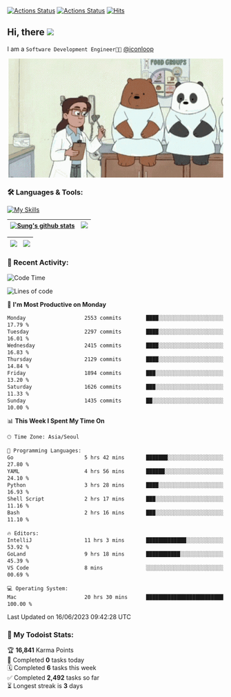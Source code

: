 
[![Actions Status](https://github.com/ddok2/ddok2/workflows/Todoist%20Readme/badge.svg)](https://github.com/ddok2/ddok2/actions)
[![Actions Status](https://github.com/ddok2/ddok2/workflows/wakatime-stats/badge.svg)](https://github.com/ddok2/ddok2/actions)
[![Hits](https://hits.seeyoufarm.com/api/count/incr/badge.svg?url=https%3A%2F%2Fgithub.com%2Fddok2&count_bg=%23FF9595&title_bg=%23555555&icon=github.svg&icon_color=%23FFFFFF&title=hits&edge_flat=false)](https://hits.seeyoufarm.com)

<!-- ![visitors](https://visitor-badge.laobi.icu/badge?page_id=ddok2.ddok2) -->
## Hi, there <img src="https://raw.githubusercontent.com/MartinHeinz/MartinHeinz/master/wave.gif" width="3%">

I am a `Software Development Engineer🧑‍💻` [@iconloop](https://github.com/iconloop)


<p align="center">
    <img align="center" alt="GIF" src="img/debugging.gif" />
</p>


### 🛠 Languages & Tools:

[![My Skills](https://skillicons.dev/icons?i=go,js,ts,py,express,react,svelte,jquery,pug,mongodb,mysql,redis,aws,docker,kubernetes)](https://skillicons.dev)


| <a href="https://github-readme-stats.vercel.app/api?username=ddok2&show_icons=true&include_all_commits=true&count_private=true&theme=buefy&hide_border=true"><img align="center" src="https://github-readme-stats.vercel.app/api?username=ddok2&show_icons=true&include_all_commits=true&count_private=true&theme=buefy&hide_border=true" alt="Sung's github stats" /></a> | <a href="https://github.com/ddok2"><img src="http://github-readme-streak-stats.herokuapp.com?user=ddok2&hide_border=true" /></a> |
| ------------- |------------- |


| <a href="https://github.com/ddok2"><img align="center" src="https://github-readme-stats.vercel.app/api/top-langs/?username=ddok2&theme=buefy&hide=html,css&hide_border=true" /></a> | <a href="https://github.com/ddok2"><img align="center" src="https://activity-graph.herokuapp.com/graph?username=ddok2&theme=github&hide_border=true" height="250" /></a> |
| ------------- |--------------------------------------------------------------------------------------------------------------------------------------------------------------------------|


<!-- <details open>
    <summary>📈 My GitHub Stats</summary>
    <p align="center">
        <a href="https://github.com/ddok2">
            <img align="center" src="https://github-readme-stats.vercel.app/api?username=ddok2&show_icons=true&include_all_commits=true&count_private=true&theme=buefy&hide_border=true" alt="Sung's github stats" />
        </a>
    </p>
</details>
<details>
    <summary>💬 Top Languages</summary>
    <p align="center"> 
        <a href="https://github.com/ddok2">
            <img align="center" src="https://github-readme-stats.vercel.app/api/top-langs/?username=ddok2&layout=compact&theme=buefy&hide=html,css&hide_border=true" />
        </a>
    </p>
</details> -->


### 🌈 Recent Activity:
<!--START_SECTION:waka-->
![Code Time](http://img.shields.io/badge/Code%20Time-2%2C123%20hrs%2020%20mins-blue)

![Lines of code](https://img.shields.io/badge/From%20Hello%20World%20I%27ve%20Written-11.5%20million%20lines%20of%20code-blue)

📅 **I'm Most Productive on Monday** 

```text
Monday                   2553 commits        ████░░░░░░░░░░░░░░░░░░░░░   17.79 % 
Tuesday                  2297 commits        ████░░░░░░░░░░░░░░░░░░░░░   16.01 % 
Wednesday                2415 commits        ████░░░░░░░░░░░░░░░░░░░░░   16.83 % 
Thursday                 2129 commits        ████░░░░░░░░░░░░░░░░░░░░░   14.84 % 
Friday                   1894 commits        ███░░░░░░░░░░░░░░░░░░░░░░   13.20 % 
Saturday                 1626 commits        ███░░░░░░░░░░░░░░░░░░░░░░   11.33 % 
Sunday                   1435 commits        ██░░░░░░░░░░░░░░░░░░░░░░░   10.00 % 
```


📊 **This Week I Spent My Time On** 

```text
🕑︎ Time Zone: Asia/Seoul

💬 Programming Languages: 
Go                       5 hrs 42 mins       ███████░░░░░░░░░░░░░░░░░░   27.80 % 
YAML                     4 hrs 56 mins       ██████░░░░░░░░░░░░░░░░░░░   24.10 % 
Python                   3 hrs 28 mins       ████░░░░░░░░░░░░░░░░░░░░░   16.93 % 
Shell Script             2 hrs 17 mins       ███░░░░░░░░░░░░░░░░░░░░░░   11.16 % 
Bash                     2 hrs 16 mins       ███░░░░░░░░░░░░░░░░░░░░░░   11.10 % 

🔥 Editors: 
IntelliJ                 11 hrs 3 mins       █████████████░░░░░░░░░░░░   53.92 % 
GoLand                   9 hrs 18 mins       ███████████░░░░░░░░░░░░░░   45.39 % 
VS Code                  8 mins              ░░░░░░░░░░░░░░░░░░░░░░░░░   00.69 % 

💻 Operating System: 
Mac                      20 hrs 30 mins      █████████████████████████   100.00 % 
```


 Last Updated on 16/06/2023 09:42:28 UTC
<!--END_SECTION:waka-->

### 🚧 My Todoist Stats:
<!-- TODO-IST:START -->
🏆  **16,841** Karma Points           
🌸  Completed **0** tasks today           
🗓  Completed **6** tasks this week           
✅  Completed **2,492** tasks so far           
⏳  Longest streak is **3** days
<!-- TODO-IST:END -->

